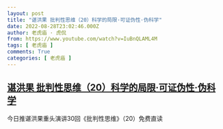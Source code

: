 ```yaml
---
layout: post
title: "谌洪果 批判性思维（20）科学的局限·可证伪性·伪科学"
date: 2022-08-28T23:02:46.000Z
author: 老虎庙 · 虎侃
from: https://www.youtube.com/watch?v=IuBnQLAML4M
tags: [ 老虎庙 ]
comments: True
categories: [ 老虎庙 ]
---
```

<!--1661727766000-->
[谌洪果 批判性思维（20）科学的局限·可证伪性·伪科学](https://www.youtube.com/watch?v=IuBnQLAML4M)
------

<div>
今日推谌洪果重头演讲30回《批判性思维》（20）免费直读
</div>
